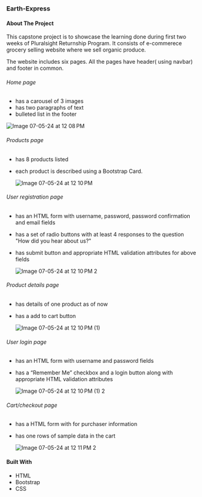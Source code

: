 ### Earth-Express

#### About The Project

This capstone project is to showcase the learning done during first two weeks of Pluralsight Returnship Program. 
It consists of e-commerece grocery selling website where we sell organic produce.

The website includes six pages. All the pages have header( using navbar) and footer in common.

###### Home page
- has a carousel of 3 images
- has two paragraphs of text
- bulleted list in the footer

![Image 07-05-24 at 12 08 PM](https://github.com/Bhawna-Bhatt/Earth-Express/assets/167182332/da51692d-5a47-475c-a167-040084a97168)


###### Products page
- has 8 products listed
- each product is described using a Bootstrap Card.

  ![Image 07-05-24 at 12 10 PM](https://github.com/Bhawna-Bhatt/Earth-Express/assets/167182332/9b333664-8957-4bf4-99de-7e5eb11f1c70)


###### User registration page
- has an HTML form with username, password, password confirmation and email fields
- has a set of radio buttons with at least 4 responses to the question "How did you hear about us?"
- has submit button and appropriate HTML validation attributes for above fields

  ![Image 07-05-24 at 12 10 PM 2](https://github.com/Bhawna-Bhatt/Earth-Express/assets/167182332/0fca25c8-528b-408f-a1ea-883a9bbd24b5)


###### Product details page
- has details of one product as of now
- has a add to cart button

  ![Image 07-05-24 at 12 10 PM (1)](https://github.com/Bhawna-Bhatt/Earth-Express/assets/167182332/551d6b3a-53db-45ac-9267-1e7e6985802d)


###### User login page
- has an HTML form with username and password fields
- has a “Remember Me” checkbox and a login button along with appropriate HTML validation attributes

  ![Image 07-05-24 at 12 10 PM (1) 2](https://github.com/Bhawna-Bhatt/Earth-Express/assets/167182332/60fb630a-4c40-4750-b625-a9131b2a1985)



###### Cart/checkout page
- has a HTML form with for purchaser information
- has one rows of sample data in the cart


  ![Image 07-05-24 at 12 11 PM 2](https://github.com/Bhawna-Bhatt/Earth-Express/assets/167182332/703926a0-c4b3-48bc-b937-945bb2e904ad)




#### Built With

- HTML
- Bootstrap
- CSS
